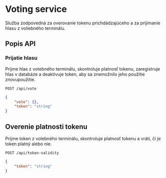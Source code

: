 # Voting service

Služba zodpovedná za overovanie tokenu prichdádzajúceho a za prijímanie hlasu z voliebného terminálu.

## Popis API

### Prijatie hlasu

Prijme hlas z votebného terminálu, skontroluje platnosť tokenu, zaregistruje hlas v databáze a deaktivuje token, aby sa znemožnilo jeho použitie znovupoužitie.

```http
POST /api/vote
```

```json
{
    "vote": {},
    "token": "string"
}
```

## Overenie platnosti tokenu
Prijme token z volebného terminálu, skontroluje platnosť tokenu a vráti, či je token platný alebo nie.

```http
POST /api/token-validity
```
```json
{
    "token": "string"
}
```